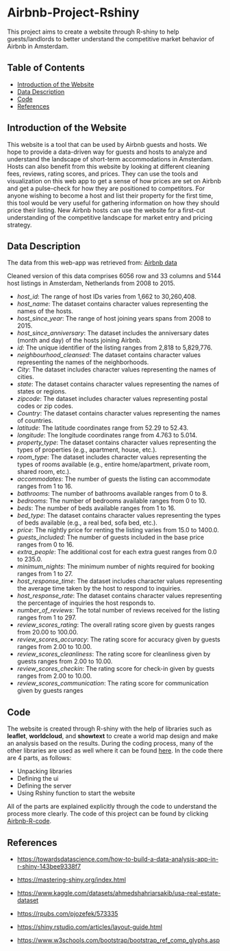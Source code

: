 # Airbnb-Project-Rshiny

This project aims to create a website through R-shiny to help guests/landlords to better understand the competitive market behavior of Airbnb in Amsterdam.

## Table of Contents

- [Introduction of the Website](#introduction-of-the-website)
- [Data Description](#data-description)
- [Code](#code)
- [References](#references)

## Introduction of the Website

This website is a tool that can be used by Airbnb guests and hosts. We hope to provide a data-driven way for guests and hosts to analyze and understand the landscape of short-term accommodations in Amsterdam. Hosts can also benefit from this website by looking at different cleaning fees, reviews, rating scores, and prices. They can use the tools and visualization on this web app to get a sense of how prices are set on Airbnb and get a pulse-check for how they are positioned to competitors. For anyone wishing to become a host and list their property for the first time, this tool would be very useful for gathering information on how they should price their listing. New Airbnb hosts can use the website for a first-cut understanding of the competitive landscape for market entry and pricing strategy.


## Data Description

The data from this web-app was retrieved from:  [Airbnb data](https://data.world/aewart/airbnb-raw-data/workspace/file?filename=Unit_1_Project_Dataset+%281%29.csv.)

Cleaned version of this data comprises 6056 row and 33 columns and 5144 host listings in Amsterdam, Netherlands from 2008 to 2015.

+ *host_id*: The range of host IDs varies from 1,662 to 30,260,408.
+ *host_name*: The dataset contains character values representing the names of the hosts.
+ *host_since_year*: The range of host joining years spans from 2008 to 2015.
+ *host_since_anniversary*: The dataset includes the anniversary dates (month and day) of the hosts joining Airbnb.
+ *id*: The unique identifier of the listing ranges from 2,818 to 5,829,776.
+ *neighbourhood_cleansed*: The dataset contains character values representing the names of the neighborhoods.
+ *City*: The dataset includes character values representing the names of cities.
+ *state*: The dataset contains character values representing the names of states or regions.
+ *zipcode*: The dataset includes character values representing postal codes or zip codes.
+ *Country*: The dataset contains character values representing the names of countries.
+ *latitude*: The latitude coordinates range from 52.29 to 52.43.
+ *longitude*: The longitude coordinates range from 4.763 to 5.014.
+ *property_type*: The dataset contains character values representing the types of properties (e.g., apartment, house, etc.).
+ *room_type*: The dataset includes character values representing the types of rooms available (e.g., entire home/apartment, private room, shared room, etc.).
+ *accommodates*: The number of guests the listing can accommodate ranges from 1 to 16.
+ *bathrooms*: The number of bathrooms available ranges from 0 to 8.
+ *bedrooms*: The number of bedrooms available ranges from 0 to 10.
+ *beds*: The number of beds available ranges from 1 to 16.
+ *bed_type*: The dataset contains character values representing the types of beds available (e.g., a real bed, sofa bed, etc.).
+ *price*: The nightly price for renting the listing varies from 15.0 to 1400.0.
+ *guests_included*: The number of guests included in the base price ranges from 0 to 16.
+ *extra_people*: The additional cost for each extra guest ranges from 0.0 to 235.0.
+ *minimum_nights*: The minimum number of nights required for booking ranges from 1 to 27.
+ *host_response_time*: The dataset includes character values representing the average time taken by the host to respond to inquiries.
+ *host_response_rate*: The dataset contains character values representing the percentage of inquiries the host responds to.
+ *number_of_reviews*: The total number of reviews received for the listing ranges from 1 to 297.
+ *review_scores_rating*: The overall rating score given by guests ranges from 20.00 to 100.00.
+ *review_scores_accuracy*: The rating score for accuracy given by guests ranges from 2.00 to 10.00.
+ *review_scores_cleanliness*: The rating score for cleanliness given by guests ranges from 2.00 to 10.00.
+ *review_scores_checkin*: The rating score for check-in given by guests ranges from 2.00 to 10.00.
+ *review_scores_communication*: The rating score for communication given by guests ranges

## Code

The website is created through R-shiny with the help of libraries such as **leaflet**, **worldcloud**, and **showtext** to create a world map design and make an analysis based on the results. During the coding process, many of the other libraries are used as well where it can be found [here](https://github.com/FurkanDanisman/Airbnb-Project---Rshiny/blob/main/Code/Libraries%20and%20Packages). In the code there are 4 parts, as follows:

- Unpacking libraries 
- Defining the ui
- Defining the server
- Using Rshiny function to start the website

All of the parts are explained explicitly through the code to understand the process more clearly. The code of this project can be found by clicking [Airbnb-R-code](https://github.com/FurkanDanisman/Airbnb-Project---Rshiny/blob/main/Code/Airbnb-Project-Rshiny-code.R).

## References

* https://towardsdatascience.com/how-to-build-a-data-analysis-app-in-r-shiny-143bee9338f7


* https://mastering-shiny.org/index.html


* https://www.kaggle.com/datasets/ahmedshahriarsakib/usa-real-estate-dataset


* https://rpubs.com/pjozefek/573335


* https://shiny.rstudio.com/articles/layout-guide.html


* https://www.w3schools.com/bootstrap/bootstrap_ref_comp_glyphs.asp
